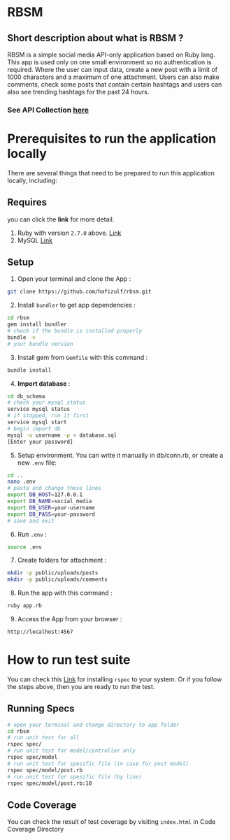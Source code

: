 # RBSM

## Short description about what is RBSM ?

RBSM is a simple social media API-only application based on Ruby lang. This app is used only on one small environment so no authentication is required. Where the user can input data, create a new post with a limit of 1000 characters and a maximum of one attachment. Users can also make comments, check some posts that contain certain hashtags and users can also see trending hashtags for the past 24 hours.

### See API Collection <a href="https://github.com/hafizulf/rbsm/tree/main/.RestAPI_Collection" target="_blank">here</a>

# Prerequisites to run the application locally

There are several things that need to be prepared to run this application locally, including:

## Requires

you can click the **link** for more detail.

1. Ruby with version `2.7.0` above. <a href="https://github.com/rbenv/rbenv">Link</a>
2. MySQL <a href="https://www.digitalocean.com/community/tutorials/how-to-install-mysql-on-ubuntu-20-04">Link</a>


## Setup

1. Open your terminal and clone the App :

```sh
git clone https://github.com/hafizulf/rbsm.git
```

2. Install `bundler` to get app dependencies :

```sh
cd rbsm
gem install bundler
# check if the bundle is installed properly
bundle -v
# your bundle version
```

3. Install gem from `Gemfile` with this command :
```sh
bundle install
```

4. **Import database** :

```sh
cd db_schema
# check your mysql status
service mysql status
# if stopped, run it first
service mysql start
# begin import db
mysql -u username -p < database.sql
[Enter your password]
```

5. Setup environment. You can write it manually in db/conn.rb, or create a new `.env` file:

```sh
cd ..
nano .env
# paste and change these lines
export DB_HOST=127.0.0.1
export DB_NAME=social_media
export DB_USER=your-username
export DB_PASS=your-password
# save and exit
```

6. Run `.env` :

```sh
source .env
```

7. Create folders for attachment :
```sh
mkdir -p public/uploads/posts
mkdir -p public/uploads/comments
```

8. Run the app with this command :

```sh
ruby app.rb
```

9. Access the App from your browser :

```sh
http://localhost:4567
```

# How to run test suite

You can check this <a href="https://relishapp.com/rspec/docs/gettingstarted">Link</a> for installing `rspec` to your system. Or if you follow the steps above, then you are ready to run the test.

## Running Specs

```sh
# open your terminal and change directory to app folder
cd rbsm
# run unit test for all
rspec spec/
# run unit test for model/controller only
rspec spec/model
# run unit test for spesific file (in case for post model)
rspec spec/model/post.rb
# run unit test for spesific file (by line)
rspec spec/model/post.rb:10
```

## Code Coverage
You can check the result of test coverage by visiting `index.html` in Code Coverage Directory